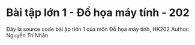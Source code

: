 # Bài tập lớn 1 - Đồ họa máy tính - 202
Đây là source code bài ập tlớn 1 của môn Đồ họa máy tính, HK202
Author: Nguyễn Trí Nhân
